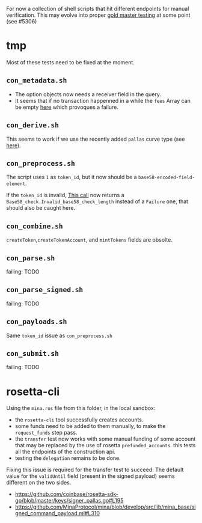 For now a collection of shell scripts that hit different endpoints for manual verification. This may evolve into proper [gold master testing](https://en.wikipedia.org/wiki/Characterization_test) at some point (see #5306)

# tmp

Most of these tests need to be fixed at the moment.

## `con_metadata.sh`

- The option objects now needs a receiver field in the query.
- It seems that if no transaction happenned in a while the `fees` Array can be empty [here](https://github.com/MinaProtocol/mina/blob/develop/src/app/rosetta/lib/construction.ml#L280) which provoques a failure.

## `con_derive.sh`

This seems to work if we use the recently added `pallas` curve type (see [here](https://github.com/coinbase/rosetta-sdk-go/blob/master/keys/signer_pallas.go)).

## `con_preprocess.sh`

The script uses `1` as `token_id`, but it now should be a `base58-encoded-field-element`.

If the `token_id` is invalid, [This call](https://github.com/MinaProtocol/mina/blob/develop/src/lib/rosetta_lib/amount_of.ml#L17) now returns a `Base58_check.Invalid_base58_check_length` instead of a `Failure` one, that should also be caught here.

## `con_combine.sh`
`createToken`,`createTokenAccount`, and `mintTokens` fields are obsolte.

## `con_parse.sh`
failing: TODO
## `con_parse_signed.sh`
failing: TODO
## `con_payloads.sh`
Same `token_id` issue as `con_preprocess.sh`
## `con_submit.sh`
failing: TODO



# rosetta-cli 

Using the `mina.ros` file from this folder, in the local sandbox:
- the `rosetta-cli` tool successfully creates accounts.
- some funds need to be added to them manually, to make the `request_funds` step pass.
- the `transfer` test now works with some manual funding of some account that may be replaced by the use of rosetta `prefunded_accounts`.
  this tests all the endpoints of the construction api.
- testing the `delegation` remains to be done.
 

Fixing this issue is required for the transfer test to succeed:
  The default value for the `validUntil` field (present in the signed payload) seems different on the two sides.
  - https://github.com/coinbase/rosetta-sdk-go/blob/master/keys/signer_pallas.go#L195
  - https://github.com/MinaProtocol/mina/blob/develop/src/lib/mina_base/signed_command_payload.ml#L310
